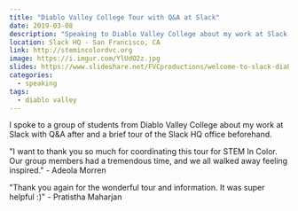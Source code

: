 ```yaml
---
title: "Diablo Valley College Tour with Q&A at Slack"
date: 2019-03-08
description: "Speaking to Diablo Valley College about my work at Slack."
location: Slack HQ - San Francisco, CA
link: http://stemincolordvc.org
image: https://i.imgur.com/YlUdO2z.jpg
slides: https://www.slideshare.net/FVCproductions/welcome-to-slack-diablo-valley-college
categories:
  - speaking
tags:
  - diablo valley
---
```


I spoke to a group of students from Diablo Valley College about my work at Slack with Q&A after and a brief tour of the Slack HQ office beforehand.

"I want to thank you so much for coordinating this tour for STEM In Color. Our group members had a tremendous time, and we all walked away feeling inspired." - Adeola Morren

"Thank you again for the wonderful tour and information. It was super helpful :)" - Pratistha Maharjan

